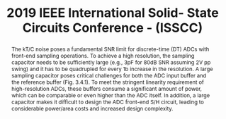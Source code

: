 ---
title: 2019 IEEE International Solid- State Circuits Conference - (ISSCC)

authors:
- Linxiao Shen
- Yi Shen
- Xiyuan Tang
- Chen-Kai Hsu
- Wei Shi
- Shaolan Li
- Wenda Zhao
- Abhishek Mukherjee
- Nan Sun

publishDate: "2019-02-17"

summary: ISSCC. 2019

abstract: "The kT/C noise poses a fundamental SNR limit for discrete-time (DT) ADCs with front-end sampling operations. To achieve a high resolution, the sampling capacitor needs to be sufficiently large (e.g., 3pF for 80dB SNR assuming 2V pp swing) and it has to be quadrupled for every 1b increase in the resolution. A large sampling capacitor poses critical challenges for both the ADC input buffer and the reference buffer (Fig. 3.4.1). To meet the stringent linearity requirement of high-resolution ADCs, these buffers consume a significant amount of power, which can be comparable or even higher than the ADC itself. In addition, a large capacitor makes it difficult to design the ADC front-end S/H circuit, leading to considerable power/area costs and increased design complexity."

publication_types: ["1"]

publication: "2019 IEEE International Solid- State Circuits Conference - (ISSCC)"



links:
- name: IEEE Xplore
  url: https://ieeexplore.ieee.org/document/8662406/
---